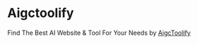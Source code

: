# Aigctoolify
Find The Best AI Website &amp; Tool For Your Needs by [AigcToolify](https://www.aigctoolify.com/) 
